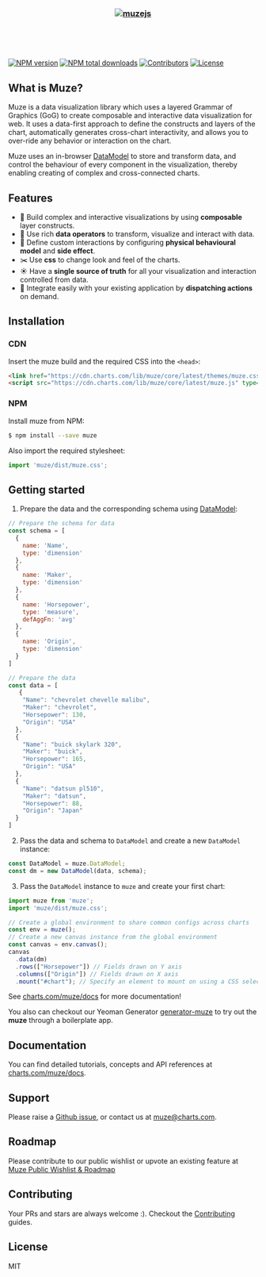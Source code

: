 <h3 align="center">
  <br />
  <br />
  <a href="https://github.com/chartshq/muze">
    <img src="https://github.com/chartshq/muze/raw/master/logo.png" alt="muzejs" title="muzejs" />
  </a>
</h3>
<br />
<br />
<br />

[![NPM version](https://img.shields.io/npm/v/muze.svg)](https://www.npmjs.com/package/muze)
[![NPM total downloads](https://img.shields.io/npm/dt/muze.svg)](https://www.npmjs.com/package/muze)
[![Contributors](https://img.shields.io/github/contributors/chartshq/muze.svg)](https://github.com/chartshq/muze/graphs/contributors)
[![License](https://img.shields.io/github/license/chartshq/muze.svg)](https://github.com/chartshq/muze/blob/master/LICENSE)

## What is Muze?

Muze is a data visualization library which uses a layered Grammar of Graphics (GoG) to create composable and interactive data visualization for web. It uses a data-first approach to define the constructs and layers of the chart, automatically generates cross-chart interactivity, and allows you to over-ride any behavior or interaction on the chart. 

Muze uses an in-browser [DataModel](https://github.com/chartshq/datamodel) to store and transform data, and control the behaviour of every component in the visualization, thereby enabling creating of complex and cross-connected charts.

## Features

* 🚀 Build complex and interactive visualizations by using **composable** layer constructs.
* 🔨 Use rich **data operators** to transform, visualize and interact with data.
* 👯 Define custom interactions by configuring **physical behavioural model** and **side effect**.
* ✂️ Use **css** to change look and feel of the charts.
* ☀️ Have a **single source of truth** for all your visualization and interaction controlled from data.
* 🔩 Integrate easily with your existing application by **dispatching actions** on demand.

## Installation

### CDN

Insert the muze build and the required CSS into the `<head>`:

```html
<link href="https://cdn.charts.com/lib/muze/core/latest/themes/muze.css" rel="stylesheet">
<script src="https://cdn.charts.com/lib/muze/core/latest/muze.js" type="text/javascript"></script>
```

### NPM

Install muze from NPM:

```bash
$ npm install --save muze
```

Also import the required stylesheet:

```javascript
import 'muze/dist/muze.css';
```

## Getting started

1. Prepare the data and the corresponding schema using [DataModel](https://github.com/chartshq/datamodel):

```javascript
// Prepare the schema for data
const schema = [
  {
    name: 'Name',
    type: 'dimension'
  },
  {
    name: 'Maker',
    type: 'dimension'
  },
  {
    name: 'Horsepower',
    type: 'measure',
    defAggFn: 'avg'
  },
  {
    name: 'Origin',
    type: 'dimension'
  }
]

// Prepare the data
const data = [
   {
    "Name": "chevrolet chevelle malibu",
    "Maker": "chevrolet",
    "Horsepower": 130,
    "Origin": "USA"
  },
  {
    "Name": "buick skylark 320",
    "Maker": "buick",
    "Horsepower": 165,
    "Origin": "USA"
  },
  {
    "Name": "datsun pl510",
    "Maker": "datsun",
    "Horsepower": 88,
    "Origin": "Japan"
  }
]
```

2. Pass the data and schema to `DataModel` and create a new `DataModel` instance:

```javascript
const DataModel = muze.DataModel;
const dm = new DataModel(data, schema);
```

3. Pass the `DataModel` instance to `muze` and create your first chart:

```javascript
import muze from 'muze';
import 'muze/dist/muze.css';

// Create a global environment to share common configs across charts
const env = muze();
// Create a new canvas instance from the global environment
const canvas = env.canvas();
canvas
  .data(dm) 
  .rows(["Horsepower"]) // Fields drawn on Y axis
  .columns(["Origin"]) // Fields drawn on X axis
  .mount("#chart"); // Specify an element to mount on using a CSS selector
```

See [charts.com/muze/docs](https://www.charts.com/muze/docs) for more documentation!

You also can checkout our Yeoman Generator [generator-muze](https://github.com/chartshq/generator-muze) to try out the **muze** through a boilerplate app.

## Documentation

You can find detailed tutorials, concepts and API references at [charts.com/muze/docs](https://www.charts.com/muze/docs).

## Support

Please raise a [Github issue](https://github.com/chartshq/muze/issues/new), or contact us at [muze@charts.com](mailto:muze@charts.com).

## Roadmap

Please contribute to our public wishlist or upvote an existing feature at [Muze Public Wishlist & Roadmap](https://feedback.muze.charts.com)

## Contributing

Your PRs and stars are always welcome :). Checkout the [Contributing](https://github.com/chartshq/muze/blob/master/CONTRIBUTING.md) guides.

## License

MIT
